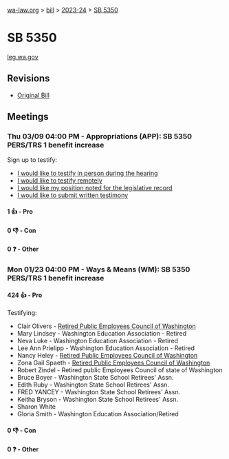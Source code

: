 [wa-law.org](/) > [bill](/bill/) > [2023-24](/bill/2023-24/) > [SB 5350](/bill/2023-24/sb/5350/)

# SB 5350
[leg.wa.gov](https://app.leg.wa.gov/billsummary?BillNumber=5350&Year=2023&Initiative=false)

## Revisions
* [Original Bill](1/)

## Meetings
### Thu 03/09 04:00 PM - Appropriations (APP): SB 5350 PERS/TRS 1 benefit increase
Sign up to testify:
* [I would like to testify in person during the hearing](https://app.leg.wa.gov/csi/Testifier/Add?chamber=House&mId=30908&aId=153022&caId=21948&tId=1)
* [I would like to testify remotely](https://app.leg.wa.gov/csi/Testifier/Add?chamber=House&mId=30908&aId=153022&caId=21948&tId=2)
* [I would like my position noted for the legislative record](https://app.leg.wa.gov/csi/Testifier/Add?chamber=House&mId=30908&aId=153022&caId=21948&tId=3)
* [I would like to submit written testimony](https://app.leg.wa.gov/csi/Testifier/Add?chamber=House&mId=30908&aId=153022&caId=21948&tId=4)

#### 1 👍 - Pro

#### 0 👎 - Con

#### 0 ❓ - Other

### Mon 01/23 04:00 PM - Ways & Means (WM): SB 5350 PERS/TRS 1 benefit increase
#### 424 👍 - Pro
Testifying:
* Clair Olivers - [Retired Public Employees Council of Washington](/org/retired_public_employees_council_of_washington/)
* Mary Lindsey - Washington Education Association - Retired
* Neva Luke - Washington Education Association - Retired
* Lee Ann Prielipp - Washington Education Association - Retired
* Nancy Heley - [Retired Public Employees Council of Washington](/org/retired_public_employees_council_of_washington/)
* Zona Gail Spaeth - [Retired Public Employees Council of Washington](/org/retired_public_employees_council_of_washington/)
* Robert Zindel - Retired public Employees Council of state of Washington
* Bruce Boyer - Washington State School Retirees' Assn.
* Edith Ruby - Washington State School Retirees' Assn.
* FRED YANCEY - Washington State School Retirees' Assn.
* Keitha Bryson - Washington State School Retirees' Assn.
* Sharon White
* Gloria Smith - Washington Education Association/Retired

#### 0 👎 - Con

#### 0 ❓ - Other
